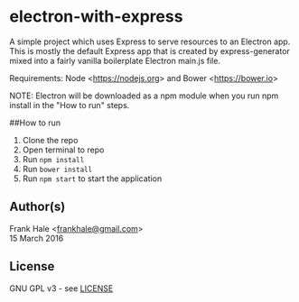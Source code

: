 # electron-with-express

A simple project which uses Express to serve resources to an Electron app. This
is mostly the default Express app that is created by express-generator mixed
into a fairly vanilla boilerplate Electron main.js file.

Requirements: Node &lt;https://nodejs.org&gt; and Bower &lt;https://bower.io&gt;

NOTE: Electron will be downloaded as a npm module when you run npm install in
the "How to run" steps.

##How to run

1. Clone the repo
2. Open terminal to repo
3. Run `npm install`
4. Run `bower install`
5. Run `npm start` to start the application

## Author(s)

Frank Hale &lt;frankhale@gmail.com&gt;  
15 March 2016

## License

GNU GPL v3 - see [LICENSE](LICENSE)
